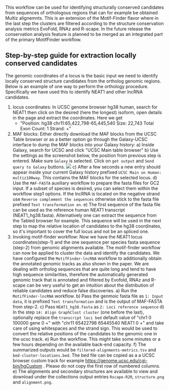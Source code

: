 This workflow can be used for identifying structurally conserved candidates from sequences of orthologous regions that can for example be obtained Multiz alignemnts. This is an extension of the Motif-Finder flavor where in the last step the clusters are filtered according to the structure conservation analysis metrics EvoFold, RNAz and R-scape. In the future release the conservation analysis feature is planned to be merged as an integrated part of the primary MotifFinder workflow.

## Step-by-step guide for extraction locally conserved candidates
The genomic coordinates of a locus is the basic input we need to identify locally conserved structure candidates from the ortholog genomic regions. Below is an example of one way to perform the orthology procedure. Specifically we have used this to identify NEAT1 and other lncRNA candidates. 
1. locus coordinates: In UCSC genome browser hg38 human, search for NEAT1 then click on the desired (here the longest) isoform, open details in the page and extract the coordinates. Here we get 
    * "Position: hg38 chr11:65,422,798-65,445,540 Size: 22,743 Total Exon Count: 1 Strand: +"
2. MAF blocks: Either directly download the MAF blocks from the UCSC Table browser or as a better option go through the Galaxy-UCSC interface to dump the MAF blocks into your Galaxy history:
    a) Inside Galaxy, search for UCSC and click "UCSC Main table browser"
    b) Use the settings as the screenshot below, the position from previous step is entered. Make sure `Galaxy` is selected. Click on `get output` and `Send query to Galaxy` buttons. 
    ![](./tablebrowser-neat1.png)
    c) After a few seconds a new entry should appear inside your current Galaxy history prefixed `UCSC Main on Human: multiz100way`. This contains the MAF blocks for the selected locus.
    d) Use the `MAF-FASTA` auxiliary workflow to prepare the fasta files for GC2 input. If a subset of species is desired, you can select them within the workflow step1 options. If the lncRNA is located on the negative strand use `Reverse complement the sequences` otherwise stick to the fasta file prefixed `Text transformation on`.
    e) The first sequence of the fasta file  can be used as the reference human NEAT1 transcript (NEAT1_hg38.fasta). Alternatively one can extract the sequence from the Tabled browser for example. This sequence will be used in the next step to map the relative location of candidates to the hg38 coordinates, so it's important to cover the full locus and not be an spliced one.
3. Invoking motif-finder workflow: Now we have the NEAT1 locus coordinates(step-1) and the one sequence per species fasta sequence (step-2) from genomic alignments available. The motif-finder workflow can now be applied to cluster the data and identify the candidates. We have configured the `MotifFinder-lncRNA` workflow to additionally obtain the annotated genomic tracks as also shown in the paper. We are dealing with ortholog sequences that are quite long and tend to have high sequence similarities, therefore the automatically generated genomic track that is annotated and filtered by Evofold, RNAz and R-scape can be very useful to get an intuition about the distribution of reliable candidates and reduce false discoveries.
    a) Run the `MotifFinder-lncRNA` workflow.
    b) Pass the genmoic fasta file as `1: Input data`, it is prefixed `Text transformation` and is the output of MAF-FASTA from step-2.
    c) Pass `NEAT1_hg38.fasta` as `2: Loci reference sequence`
    d) In the step `14: Align GraphClust cluster` (one before the last), optionally replace the `transcript loci bed` default value of "chr1 0 100000 gene 0 +" with "chr11 65422798 65445540 NEAT1 0 +" and take care of using whitespaces and the strand sign. This would be used to convert the relative positions of the candidates to the genomic one in the ucsc track.
    e) Run the workflow. This might take some minutes or a few hours depending on the available back-end capacity.
    f) The summarized outputs would be `filtered-alignments-metrics.tsv` and `bed-cluster-locations.bed`. The bed file can be copied as a a UCSC browser custom track for example https://genome.ucsc.edu/cgi-bin/hgCustom .  Please do not copy the first row of numbered columns.
    e) The alignments and secondary structures are available to view and download under the collections output entries `Rscape-R2R`, `structure.png` and `alignment.png`. 








